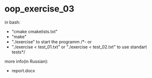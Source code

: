 # oop_exercise_03

in bash:
- "cmake cmakelists.txt"
- "make"
- "./exercise" to start the programm
/*- or
- "./exercise < test_01.txt" or "./exercise < test_02.txt" to use standart tests*/

more info(in Russian):
- report.docx
